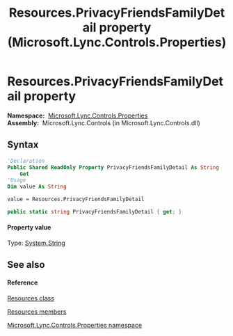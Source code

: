 ﻿---
title: Resources.PrivacyFriendsFamilyDetail property  (Microsoft.Lync.Controls.Properties)
TOCTitle: 'PrivacyFriendsFamilyDetail property '
ms:assetid: P:Microsoft.Lync.Controls.Properties.Resources.PrivacyFriendsFamilyDetail_DI_3_UC_OCS14MrefLyncWPF
ms:mtpsurl: https://msdn.microsoft.com/en-us/library/microsoft.lync.controls.properties.resources.privacyfriendsfamilydetail_di_3_uc_ocs14mreflyncwpf(v=office.15)
ms:contentKeyID: 48594932
ms.date: 07/28/2014
mtps_version: v=office.15
f1_keywords:
- Microsoft.Lync.Controls.Properties.Resources.PrivacyFriendsFamilyDetail
dev_langs:
- CSharp
- JScript
- VB
- other
---

# Resources.PrivacyFriendsFamilyDetail property

**Namespace:**  [Microsoft.Lync.Controls.Properties](microsoft-lync-controls-properties-namespace_1.md)  
**Assembly:**  Microsoft.Lync.Controls (in Microsoft.Lync.Controls.dll)

## Syntax

``` vb
'Declaration
Public Shared ReadOnly Property PrivacyFriendsFamilyDetail As String
    Get
'Usage
Dim value As String

value = Resources.PrivacyFriendsFamilyDetail
```

``` csharp
public static string PrivacyFriendsFamilyDetail { get; }
```

#### Property value

Type: [System.String](http://msdn2.microsoft.com/en-us/library/s1wwdcbf)  

## See also

#### Reference

[Resources class](resources-class-microsoft-lync-controls-properties_1.md)

[Resources members](resources-members-microsoft-lync-controls-properties_1.md)

[Microsoft.Lync.Controls.Properties namespace](microsoft-lync-controls-properties-namespace_1.md)

